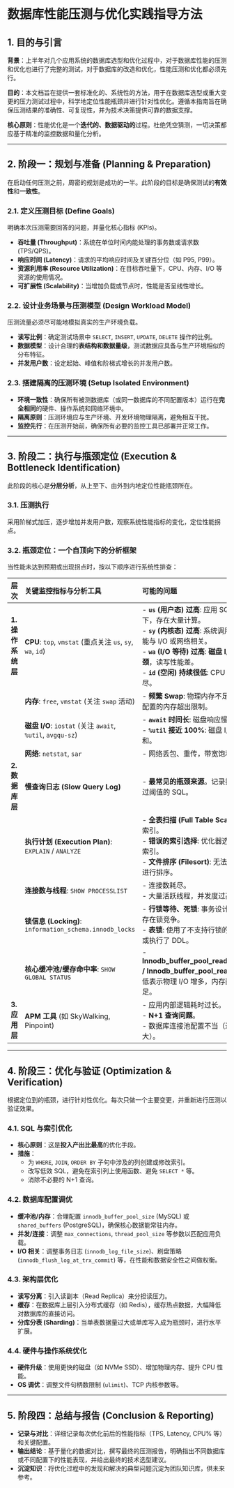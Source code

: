 # 数据库性能压测与优化实践指导方法

## 1. 目的与引言

**背景**：上半年对几个应用系统的数据库选型和优化过程中，对于数据库性能的压测和优化也进行了完整的测试，对于数据库的改造和优化，性能压测和优化都必须先行。

**目的**：本文档旨在提供一套标准化的、系统性的方法，用于在数据库选型或重大变更的压力测试过程中，科学地定位性能瓶颈并进行针对性优化。遵循本指南旨在确保压测结果的准确性、可复现性，并为技术决策提供可靠的数据支撑。

**核心原则**：性能优化是一个**迭代的、数据驱动的**过程。杜绝凭空猜测，一切决策都应基于精准的监控数据和量化分析。

---

## 2. 阶段一：规划与准备 (Planning & Preparation)

在启动任何压测之前，周密的规划是成功的一半。此阶段的目标是确保测试的**有效性**和**一致性**。

### 2.1. 定义压测目标 (Define Goals)

明确本次压测需要回答的问题，并量化核心指标 (KPIs)。
-   **吞吐量 (Throughput)**：系统在单位时间内能处理的事务数或请求数 (TPS/QPS)。
-   **响应时间 (Latency)**：请求的平均响应时间及关键百分位（如 P95, P99）。
-   **资源利用率 (Resource Utilization)**：在目标吞吐量下，CPU、内存、I/O 等资源的使用情况。
-   **可扩展性 (Scalability)**：当增加负载或节点时，性能是否呈线性增长。

### 2.2. 设计业务场景与压测模型 (Design Workload Model)

压测流量必须尽可能地模拟真实的生产环境负载。
-   **读写比例**：确定测试场景中 `SELECT`, `INSERT`, `UPDATE`, `DELETE` 操作的比例。
-   **数据模型**：设计合理的**表结构和数据量级**，测试数据应具备与生产环境相似的分布特征。
-   **并发用户数**：设定起始、峰值和阶梯式增长的并发用户数。

### 2.3. 搭建隔离的压测环境 (Setup Isolated Environment)

-   **环境一致性**：确保所有被测数据库（或同一数据库的不同配置版本）运行在**完全相同**的硬件、操作系统和网络环境中。
-   **隔离原则**：压测环境应与生产环境、开发环境物理隔离，避免相互干扰。
-   **监控先行**：在压测开始前，确保所有必要的监控工具已部署并正常工作。

---

## 3. 阶段二：执行与瓶颈定位 (Execution & Bottleneck Identification)

此阶段的核心是**分层分析**，从上至下、由外到内地定位性能瓶颈所在。

### 3.1. 压测执行

采用阶梯式加压，逐步增加并发用户数，观察系统性能指标的变化，定位性能拐点。

### 3.2. 瓶颈定位：一个自顶向下的分析框架

当性能未达到预期或出现拐点时，按以下顺序进行系统性排查：

| 层次 | 关键监控指标与分析工具 | 可能的问题 | 
| :--- | :--- | :--- |
| **1. 操作系统层** | **CPU**: `top`, `vmstat` (重点关注 `us`, `sy`, `wa`, `id`)| - **`us` (用户态) 过高**: 应用 SQL 效率低下，存在大量计算。 <br> - **`sy` (内核态) 过高**: 系统调用频繁，可能与 I/O 或网络相关。 <br> - **`wa` (I/O 等待) 过高**: **磁盘 I/O 成为瓶颈**，读写性能差。 <br> - **`id` (空闲) 持续很低**: CPU 资源耗尽。 |
| | **内存**: `free`, `vmstat` (关注 `swap` 活动) | - **频繁 Swap**: 物理内存不足，数据库配置的内存超出限制。 |
| | **磁盘 I/O**: `iostat` (关注 `await`, `%util`, `avgqu-sz`) | - **`await` 时间长**: 磁盘响应慢。 <br> - **`%util` 接近 100%**: 磁盘 I/O 带宽饱和。 |
| | **网络**: `netstat`, `sar` | - 网络丢包、重传，带宽饱和。 |
| **2. 数据库层** | **慢查询日志 (Slow Query Log)** | - **最常见的瓶颈来源**。记录执行时间超过阈值的 SQL。 |
| | **执行计划 (Execution Plan)**: `EXPLAIN` / `ANALYZE` | - **全表扫描 (Full Table Scan)**: 未命中索引。 <br> - **错误的索引选择**: 优化器选择了低效索引。 <br> - **文件排序 (Filesort)**: 无法利用索引进行排序。 |
| | **连接数与线程**: `SHOW PROCESSLIST` | - 连接数耗尽。 <br> - 大量活跃线程，并发度过高。 |
| | **锁信息 (Locking)**: `information_schema.innodb_locks` | - **行锁等待、死锁**: 事务设计不合理，存在锁竞争。 <br> - **表锁**: 使用了不支持行锁的存储引擎或执行了 DDL。 |
| | **核心缓冲池/缓存命中率**: `SHOW GLOBAL STATUS` | - **Innodb_buffer_pool_read_requests / Innodb_buffer_pool_reads**: 命中率低表示物理 I/O 增多，内存配置可能不足。 |
| **3. 应用层** | **APM 工具** (如 SkyWalking, Pinpoint) | - 应用内部逻辑耗时过长。 <br> - **N+1 查询问题**。 <br> - 数据库连接池配置不当（过小或过大）。 |

---

## 4. 阶段三：优化与验证 (Optimization & Verification)

根据定位到的瓶颈，进行针对性优化。每次只做一个主要变更，并重新进行压测以验证效果。

### 4.1. SQL 与索引优化
-   **核心原则**：这是**投入产出比最高**的优化手段。
-   **措施**：
    -   为 `WHERE`, `JOIN`, `ORDER BY` 子句中涉及的列创建或修改索引。
    -   改写低效 SQL，避免在索引列上使用函数、避免 `SELECT *` 等。
    -   消除不必要的 N+1 查询。

### 4.2. 数据库配置调优
-   **缓冲池/内存**：合理配置 `innodb_buffer_pool_size` (MySQL) 或 `shared_buffers` (PostgreSQL)，确保核心数据能常驻内存。
-   **并发/连接**：调整 `max_connections`, `thread_pool_size` 等参数以匹配应用负载。
-   **I/O 相关**：调整事务日志 (`innodb_log_file_size`)、刷盘策略 (`innodb_flush_log_at_trx_commit`) 等，在性能和数据安全性之间做权衡。

### 4.3. 架构层优化
-   **读写分离**：引入读副本（Read Replica）来分担读压力。
-   **缓存**：在数据库上层引入分布式缓存（如 Redis），缓存热点数据，大幅降低对数据库的直接访问。
-   **分库分表 (Sharding)**：当单表数据量过大或单库写入成为瓶颈时，进行水平扩展。

### 4.4. 硬件与操作系统优化
-   **硬件升级**：使用更快的磁盘（如 NVMe SSD）、增加物理内存、提升 CPU 性能。
-   **OS 调优**：调整文件句柄数限制 (`ulimit`)、TCP 内核参数等。

---

## 5. 阶段四：总结与报告 (Conclusion & Reporting)

-   **记录与对比**：详细记录每次优化前后的性能指标（TPS, Latency, CPU% 等）和关键配置。
-   **输出结论**：基于量化的数据对比，撰写最终的压测报告，明确指出不同数据库或不同配置下的性能表现，并给出最终的技术选型建议。
-   **沉淀知识**：将优化过程中的发现和解决的典型问题沉淀为团队知识库，供未来参考。
